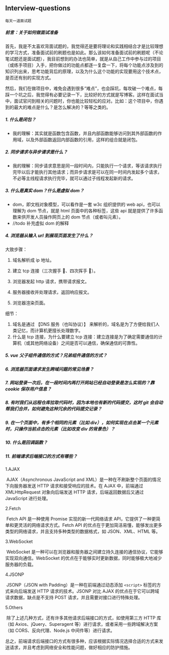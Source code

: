 ## Interview-questions

`每天一道面试题`

##### 前言：关于如何做面试准备

首先，我是不太喜欢背面试题的，我觉得还是要将理论和实践相结合才是比较理想的学习方式，准备面试前的刷题也是如此。那么该如何准备面试前的刷题呢（不论笔试题还是面试题），我目前想到的办法也简单，就是从自己工作中参与过的项目（或练手项目）入手，把你做过的功能点都逐一复盘一下，将每个功能点涉及到的知识列出来，思考功能背后的原理，以及为什么这个功能的实现要用这个技术点，是否还有别的实现方式。

然后，我们在做项目中，难免会遇到很多“难点”，也会踩坑，每攻破一个难点，每踩一个坑之后，我觉得有必要记录一下，比较好的方式就是写博客。这样在面试当中，面试官问到相关的问题时，你也能比较轻松的应对。比如：这个项目中，你遇到的最大的难点是什么？是怎么解决的？等等之类的。

##### 1. 什么是闭包？

- 我的理解：其实就是函数包含函数，并且内部函数能够访问到其外部函数的作用域，以及外部函数返回内部函数的引用，这样的组合就是闭包。

##### 2. 同步请求与异步请求是什么？

- 我的理解：同步请求意思是同一段时间内，只能执行一个请求，等该请求执行完毕以后才能执行其他请求；而异步请求是可以在同一时间内发起多个请求，不必等主线程请求执行完毕，就可以通过子线程发起新的请求。

##### 3. 什么是真实 dom？什么是虚拟 dom？

- dom，即文档对象模型，可以看作是一套 w3c 组织提供的 web api，也可以理解为 dom 节点，就是 html 页面中的各种标签，这些 api 就是提供了许多函数来供开发人员操作网页上的 dom 节点（或者叫元素）。
- //todo 补充虚拟 dom 的解释

##### 4. 浏览器从输入 url 到展现页面发生了什么？

大致步骤：

1. 域名解析成 ip 地址。

2. 建立 tcp 连接（三次握手 🤝、四次挥手 🙋）。

3. 浏览器发起 http 请求，携带请求报文。
4. 服务器接收并处理请求，返回响应报文。
5. 浏览器渲染页面。

细节：

1. 域名是通过 【DNS 服务（也叫协议）】 来解析的，域名是为了方便给我们人类记忆，而计算机更擅长处理数字。
2. 什么是 tcp 连接，为什么要建立 tcp 连接：建立连接是为了确定需要通信的计算机（或其他网络设备）之间是否可以通信，确保通信的可靠性。

##### 5. vue 父子组件通信的方式？兄弟组件通信的方式？

##### 6. 浏览器页面请求发生跨域问题的常见场景？

##### 7. 网站登录一次后，在一段时间内再打开网站已经自动登录是怎么实现的？靠 cookie 保存用户信息？

##### 8. 有时我们从远程仓库拉取代码时，因为本地也有新的代码提交，这时 git 会自动帮我们合并，如何避免这种冗余的代码提交记录？

##### 9. 在一个页面中，有多个相同的元素（比如 div），如何实现在点击某一个元素时，只操作当前点击的元素（比如改变 div 的背景色）？

##### 10. 什么是回调函数？

##### 11. 前端请求后端接口的方式有哪些？

1.AJAX

​ AJAX（Asynchronous JavaScript and XML）是一种在不刷新整个页面的情况下向服务器发送 HTTP 请求和接受响应的技术。在 AJAX 中，前端通过 XMLHttpRequest 对象向后端发送 HTTP 请求，后端返回数据后又通过 JavaScript 进行处理。

2.Fetch

​ Fetch API 是一种使用 Promise 实现的新一代网络请求 API，它提供了一种更简单和更灵活的网络请求方式。Fetch API 的优点在于更加简洁易懂，能够发出更多类型的网络请求，并且支持多种类型的数据格式，如 JSON、XML、HTML 等。

3.WebSocket

​ WebSocket 是一种可以在浏览器和服务器之间建立持久连接的通信协议，它能够实现双向通信。WebSocket 的优点在于能够实时更新数据，同时能够极大地减少服务器的负载。

4.JSONP

​ JSONP（JSON with Padding）是一种在前端通过动态添加 `<script>` 标签的方式来向后端发送 HTTP 请求的技术。JSONP 对比 AJAX 的优点在于它可以跨域请求数据，缺点是不支持 POST 请求，并且需要对接口进行特殊处理。

5.Others

​ 除了上述几种方式，还有许多其他请求后端接口的方式，如使用第三方 HTTP 库（如 Axios、jQuery、Superagent 等）进行请求，或者采用一些跨域解决方案（如 CORS、反向代理、Node.js 中间件等）进行请求。

​ 总之，前端请求后端接口的方式有很多种，应该根据实际情况选择合适的方式来发送请求，并且考虑到网络安全和性能问题，做好相应的防护措施。
